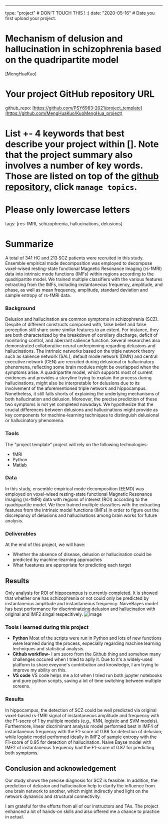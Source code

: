 ---
type: "project" # DON'T TOUCH THIS ! :)
date: "2020-05-16" # Date you first upload your project.
# Mechanism of delusion and hallucination in schizophrenia based on the quadripartite model
 [MengHuaKuo]

# Your project GitHub repository URL
github_repo: [https://github.com/PSY6983-2021/project_template](https://github.com/MengHuaKuo/KuoMengHua_project)


# List +- 4 keywords that best describe your project within []. Note that the project summary also involves a number of key words. Those are listed on top of the [github repository](https://github.com/PSY6983-2021/project_template), click `manage topics`.
# Please only lowercase letters
tags: [res-fMRI, schizophrenia, hallucinations, delusions]

# Summarize 
A total of 341 HC and 213 SCZ patients were recruited in this study. Ensemble empirical mode decomposition was employed to decompose voxel-wised resting-state functional Magnetic Resonance Imaging (rs-fMRI) data into intrinsic mode functions (IMFs) within regions according to the quadripartite model. We trained multiple classifiers with the various features extracting from the IMFs, including instantaneous frequency, amplitude, and phase, as well as mean frequency, amplitude, standard deviation and sample entropy of rs-fMRI data.


### Background

Delusion and hallucination are common symptoms in schizophrenia (SCZ). Despite of different constructs composed with, false belief and false perception still share some similar features to an extent. For instance, they are both characterized by the breakdown of corollary discharge, deficit of monitoring control, and aberrant salience function. Several researches also demonstrated collaborative neural underpinning regarding delusions and hallucinations. The intrinsic networks based on the triple network theory such as salience network (SAL), default mode network (DMN) and central executive network (CEN) are recruited during delusional or hallucinatory phenomena, reflecting some brain modules might be overlapped when the symptoms arise. A quadripartite model, which supports most of current evidences and provides a storyline trying to explain the process during hallucinations, might also be interpretable for delusions due to its involvement of the aforementioned triple network and hippocampus. Nonetheless, it still falls shorts of explaining the underlying mechanisms of both hallucination and delusion. Moreover, the precise prediction of these two symptoms is not yet completed nowadays. We hypothesize that the crucial differences between delusions and hallucinations might provide as key components for machine-learning techniques to distinguish delusional or hallucinatory phenomena.

### Tools

The "project template" project will rely on the following technologies:
 * fMRI
 * Python
 * Matlab

### Data

In this study, ensemble empirical mode decomposition (EEMD) was employed on voxel-wised resting-state functional Magnetic Resonance Imaging (rs-fMRI) data with regions of interest (ROI) according to the quadripartite model. We then trained multiple classifiers with the extracting features from the intrinsic model functions (IMFs) in order to figure out the discrepancy of delusions and hallucinations among brain works for future analysis. 

### Deliverables

At the end of this project, we will have:
 - Whether the absence of disease, delusion or hallucination could be predicted by machine-learning approaches
 - What fueatures are appropriate for predicting each target

## Results

  Only analysis for ROI of hippocampus is currently completed. It is showed that whether one has schizophrenia or not could only be predicted by instantaneous amplitude and instantaneous frequency. NaiveBayes model has best performance for discriminateing delusion and hallucination with original and IMF2 singal respecitively. 
![image](https://github.com/MengHuaKuo/KuoMengHua_project/assets/130176621/91413b75-ee47-43b4-9911-d3a7a4444841)

### Tools I learned during this project

 * **Python** Most of the scripts were run in Python and lots of new functions were learned during the process, expecially regarding machine learning techniques and statistical analysis.
 * **Github workflow-** I am zeoro from the Github thing and somehow many challenges occured when I tried to aplly it. Due to it's a widely-used platform to share eveyone's contribution and knowledge, I am trying to improve my ability on this.
 * **VS code** VS code helps me a lot when I tried run both jupyter notebooks and pure python scripts, saving a lot of time switching between multiple screens.

### Results

In hippocampus, the detection of SCZ could be well predicted via original voxel-based rs-fMRI signal of instantaneous amplitude and frequency with the F1-socre of 1 by multiple models (e.g., KNN, logistic and SVM models). Furthermore, linear discriminant analysis model performed best in IMF4 of instantaneous frequency with the F1-score of 0.86 for detection of delusion; while logistic model performed ideally in IMF2 of sample entropy with the F1-score of 0.95 for detection of hallucination. Naive Bayse model with IMF2 of instantaneous frequency had the F1-score of 0.87 for predicting both symptoms.

## Conclusion and acknowledgement
Our study shows the precise diagnosis for SCZ is feasible. In addition, the prediction of delusion and hallucination help to clarify the influence from one brain network to another, which might indirectly shed light on the network dynamics and structural connectivity.

I am grateful for the efforts from all of our instructors and TAs. The project enhanced a lot of hands-on skills and also offered me a chance to practice in actual.
